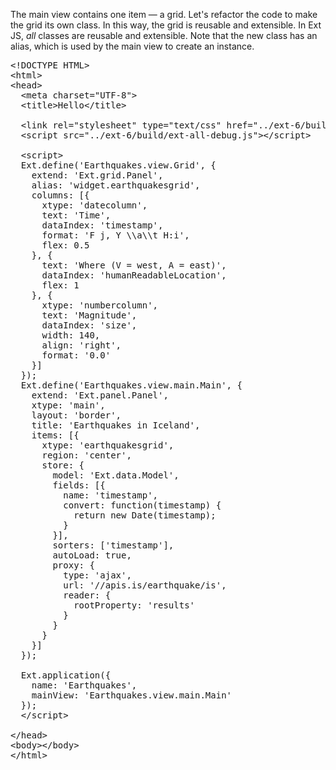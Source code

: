 The main view contains one item &mdash; a grid. Let's refactor the code to make the grid its own 
class. In this way, the grid is reusable and extensible. In Ext JS, *all* classes are reusable 
and extensible. Note that the new class has an alias, which is used by the main view to create 
an instance.

<pre class="runnable html">
&lt;!DOCTYPE HTML>
&lt;html>
&lt;head>
  &lt;meta charset="UTF-8">
  &lt;title>Hello&lt;/title>
  
  &lt;link rel="stylesheet" type="text/css" href="../ext-6/build/classic/theme-triton/resources/theme-triton-all.css">
  &lt;script src="../ext-6/build/ext-all-debug.js">&lt;/script>
    
  &lt;script>
  Ext.define('Earthquakes.view.Grid', {
    extend: 'Ext.grid.Panel',
    alias: 'widget.earthquakesgrid',
    columns: [{
      xtype: 'datecolumn',
      text: 'Time',
      dataIndex: 'timestamp',
      format: 'F j, Y \\a\\t H:i',
      flex: 0.5
    }, {
      text: 'Where (V = west, A = east)',
      dataIndex: 'humanReadableLocation',
      flex: 1
    }, {
      xtype: 'numbercolumn',
      text: 'Magnitude',
      dataIndex: 'size',
      width: 140,
      align: 'right',
      format: '0.0'
    }]
  });
  Ext.define('Earthquakes.view.main.Main', {
    extend: 'Ext.panel.Panel',
    xtype: 'main',
    layout: 'border',
    title: 'Earthquakes in Iceland',
    items: [{
      xtype: 'earthquakesgrid',
      region: 'center',
      store: {
        model: 'Ext.data.Model',
        fields: [{
          name: 'timestamp',
          convert: function(timestamp) {
            return new Date(timestamp);
          }
        }],
        sorters: ['timestamp'],
        autoLoad: true,
        proxy: {
          type: 'ajax',
          url: '//apis.is/earthquake/is',
          reader: {
            rootProperty: 'results'
          }
        }
      }
    }]
  });

  Ext.application({
    name: 'Earthquakes',
    mainView: 'Earthquakes.view.main.Main'
  });
  &lt;/script>

&lt;/head>
&lt;body>&lt;/body>
&lt;/html>
</pre>